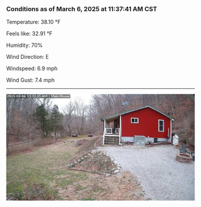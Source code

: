 ### Conditions as of March 6, 2025 at 11:37:41 AM CST 

Temperature: 38.10 &deg;F

Feels like: 32.91 &deg;F

Humidity: 70%

Wind Direction: E

Windspeed: 6.9 mph

Wind Gust: 7.4 mph

---

<img src="./images/latest.jpeg"/>

